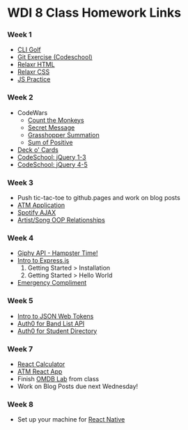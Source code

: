# WDI 8 Class Homework Links

### Week 1
- [CLI Golf](https://github.com/generalassembly-atx/cli_golf)
- [Git Exercise (Codeschool)](https://try.github.io/levels/1/challenges/1)
- [Relaxr HTML](https://github.com/generalassembly-atx/relaxr_html)
- [Relaxr CSS](https://github.com/generalassembly-atx/relaxr_css)
- [JS Practice](https://www.youtube.com/watch?v=Bv_5Zv5c-Ts)

### Week 2
- CodeWars
  - [Count the Monkeys](https://www.codewars.com/kata/count-the-monkeys/train/javascript)
  - [Secret Message](https://www.codewars.com/kata/jennys-secret-message/train/javascript)
  - [Grasshopper Summation](https://www.codewars.com/kata/grasshopper-summation)
  - [Sum of Positive](https://www.codewars.com/kata/sum-of-positive)
- [Deck o' Cards](https://github.com/generalassembly-atx/deck_of_cards)
- [CodeSchool: jQuery 1-3](https://www.codeschool.com/courses/try-jquery)
- [CodeSchool: jQuery 4-5](https://www.codeschool.com/courses/try-jquery)

### Week 3
- Push tic-tac-toe to github.pages and work on blog posts
- [ATM Application](https://github.com/generalassembly-atx/atm_application)
- [Spotify AJAX](https://github.com/ga-wdi-exercises/spotify-me)
- [Artist/Song OOP Relationships](https://github.com/generalassembly-atx/music_artist_oop_relationships)

### Week 4
- [Giphy API - Hampster Time!](https://github.com/generalassembly-atx/giphy_api)
- [Intro to Express.js](https://expressjs.com/)
  1. Getting Started > Installation
  2. Getting Started > Hello World
- [Emergency Compliment](https://github.com/generalassembly-atx/random-compliment-ajax)

### Week 5
- [Intro to JSON Web Tokens](https://jwt.io/introduction/)
- [Auth0 for Band List API](https://github.com/generalassembly-atx/band-list-frontend-auth0)
- [Auth0 for Student Directory](https://github.com/generalassembly-atx/student-directory-api-auth0)

### Week 7
- [React Calculator](https://github.com/generalassembly-atx/react-calculator/tree/master)
- [ATM React App](https://github.com/generalassembly-atx/atm-react)
- Finish [OMDB Lab](https://github.com/ga-wdi-exercises/react-omdb) from class
- Work on Blog Posts due next Wednesday!

### Week 8
- Set up your machine for [React Native](https://facebook.github.io/react-native/docs/getting-started.html#content)
